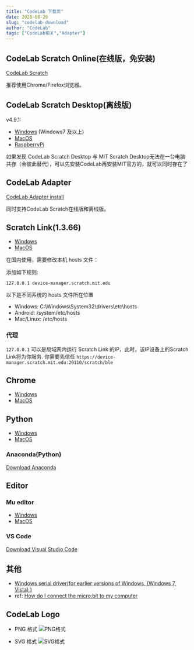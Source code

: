 ```yaml
---
title: "CodeLab 下载页"
date: 2020-08-20
slug: "codelab-download"
author: "CodeLab"
tags: ["CodeLab相关","Adapter"]
---
```

<!--truncate-->
## CodeLab Scratch Online(在线版，免安装)
<a href="https://scratch.codelab.club/" target="_blank">CodeLab Scratch</a>

推荐使用Chrome/Firefox浏览器。

## CodeLab Scratch Desktop(离线版)

v4.9.1:

-   [Windows](https://scratch3-files.just4fun.site/CodeLab-Scratch-4.9.1.exe.zip) (Windows7 及以上)
-   [MacOS](https://scratch3-files.just4fun.site/CodeLab-Scratch-4.9.1.dmg.zip)
-   [RaspberryPi](https://scratch3-files.just4fun.site/CodeLab-Scratch-linux-armv7l-4.9.1.AppImage.zip)

如果发现 CodeLab Scratch Desktop 与 MIT Scratch Desktop无法在一台电脑共存（会彼此替代），可以先安装CodeLab再安装MIT官方的，就可以同时存在了

## CodeLab Adapter

<a href="https://adapter.codelab.club/user_guide/install/" target="_blank">CodeLab Adapter install</a>

同时支持CodeLab Scratch在线版和离线版。

## Scratch Link(1.3.66)

-   [Windows](https://scratch3-files.just4fun.site/windows_1.3.66.zip)
-   [MacOS](https://scratch3-files.just4fun.site/mac_1.3.66.zip)

在国内使用，需要修改本机 hosts 文件：

添加如下规则:

`127.0.0.1 device-manager.scratch.mit.edu`

以下是不同系统的 hosts 文件所在位置

*  Windows: C:\Windows\System32\drivers\etc\hosts
*  Android: /system/etc/hosts
*  Mac/Linux: /etc/hosts

### 代理
`127.0.0.1` 可以是局域网内运行 Scratch Link 的IP，此时，该IP设备上的Scratch Link将为你服务. 你需要先信任 `https://device-manager.scratch.mit.edu:20110/scratch/ble`
 
## Chrome

-   [Windows](http://scratch3-files.just4fun.site/ChromeSetup.exe)
-   [MacOS](http://scratch3-files.just4fun.site/googlechrome.dmg)

## Python

-   [Windows](http://scratch3-files.just4fun.site/python-3.7.4.exe)
-   [MacOS](http://scratch3-files.just4fun.site/python-3.7.5-macosx10.9.pkg)

### Anaconda(Python)

[Download Anaconda](https://www.anaconda.com/distribution/)

## Editor

### Mu editor
*  [Windows](http://scratch3-files.just4fun.site/mu-editor_1.0.2_win32.exe)
*  [MacOS](http://scratch3-files.just4fun.site/mu-editor_1.0.2_osx.dmg)

### VS Code

<a href="https://code.visualstudio.com/download" target="_blank">Download Visual Studio Code</a>

## 其他
*  <a href="http://scratch3-files.just4fun.site/mbedWinSerial_16466%20%283%29.exe" target="_blank">Windows serial driver(for earlier versions of Windows, (Windows 7, Vista) )</a>
  *  ref: [How do I connect the micro:bit to my computer](https://support.microbit.org/support/solutions/articles/19000013984-how-do-i-connect-the-micro-bit-to-my-computer)

## CodeLab Logo
* PNG 格式
![PNG格式](https://adapter.codelab.club/img/codelab_logo.png)

* SVG 格式
![SVG格式](https://adapter.codelab.club/img/codelab_logo.svg)

<!--暂未使用-->
<!--
## Chrome
*  [Windows]()
*  [MacOS]()
<div className="container">
 <div id="contact-box" className="row">
      <div className="col-md-12 col-sm-12" style={{padding-bottom:100px}}>
        <div className="block">
        <h2>Download</h2>
        <p>CodeLab构建的工具</p>
        <hr/>
        <h4><a href="https://chrome.google.com/webstore/detail/scratchblocks2svg/gaflafhcomnkjgdpkklblnjoeeegeidn" target="_blank">scratchblocks2svg</a>: export blocks(Scratch3.0) as svg</h4>
        <video src="http://scratch3-files.just4fun.site/scratchblocks2svg_lite.mp4" controls="controls" width="800" ></video>
        </div>
        <hr/>
        <h2>推荐工具</h2>
        <h4><a href="http://scratchblocks.github.io/#?style=scratch3&script=" target="_blank">scratchblocks</a>: Make pictures of Scratch blocks from text.</h4>

      </div>
 </div>
 </div>
 -->
